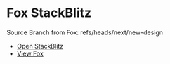 # Fox StackBlitz

Source Branch from Fox: refs/heads/next/new-design

- [Open StackBlitz](https://stackblitz.com/github/assecosolutions/fox-stackblitz/tree/92d2a5899d36ce91f79533ab6e3ec865c46ddf2f?terminal=start)
- [View Fox](https://github.com/assecosolutions/fox/tree/a036d7e14c46822f526f9d6a5e1752fb26ef61a7)
